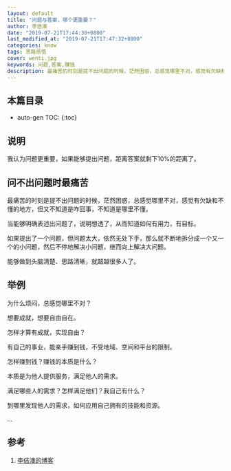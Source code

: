 ```yaml
---
layout: default
title: "问题与答案，哪个更重要？"
author: 李佶澳
date: "2019-07-21T17:44:30+0800"
last_modified_at: "2019-07-21T17:47:32+0800"
categories: know
tags: 思路感悟
cover: wenti.jpg
keywords: 问题,答案,赚钱
description: 最痛苦的时刻是提不出问题的时候，茫然困惑，总感觉哪里不对，感觉有欠缺和不懂的地方，但又不知道是咋回事，不知道是哪里不懂
---
```


## 本篇目录

* auto-gen TOC:
{:toc}

## 说明

我认为问题更重要，如果能够提出问题，距离答案就剩下10%的距离了。

## 问不出问题时最痛苦

最痛苦的时刻是提不出问题的时候，茫然困惑，总感觉哪里不对，感觉有欠缺和不懂的地方，但又不知道是咋回事，不知道是哪里不懂。

当能够明确表述出问题了，说明想透了，从而知道如何有用力，有目标。

如果提出了一个问题，但问题太大，依然无处下手，那么就不断地拆分成一个又一个的小问题，然后不停地解决小问题，继而向上解决大问题。

能够做到头脑清楚、思路清晰，就超越很多人了。

## 举例

为什么烦闷，总感觉哪里不对？

想要成就，想要自由自在。

怎样才算有成就，实现自由？

有自己的事业，能亲手赚到钱，不受地域、空间和平台的限制。

怎样赚到钱？赚钱的本质是什么？

本质是为他人提供服务，满足他人的需求。

满足哪些人的需求？怎样满足他们？我自己有什么？

到哪里发现他人的需求，如何应用自己拥有的技能和资源。

...

## 参考

1. [李佶澳的博客][1]

[1]: https://www.lijiaocn.com "李佶澳的博客"
